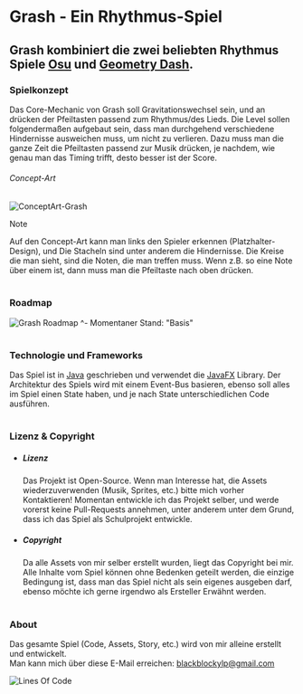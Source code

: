 # Grash - Ein Rhythmus-Spiel
## Grash kombiniert die zwei beliebten Rhythmus Spiele [Osu](https://osu.ppy.sh) und [Geometry Dash](https://store.steampowered.com/app/322170/Geometry_Dash/).

### Spielkonzept
Das Core-Mechanic von Grash soll Gravitationswechsel sein, und an drücken der Pfeiltasten passend zum Rhythmus/des Lieds.
Die Level sollen folgendermaßen aufgebaut sein, dass man durchgehend verschiedene Hindernisse ausweichen muss, um nicht zu verlieren.
Dazu muss man die ganze Zeit die Pfeiltasten passend zur Musik drücken, je nachdem, wie genau man das Timing trifft, desto besser ist der Score.

###### Concept-Art
![ConceptArt-Grash](https://github.com/user-attachments/assets/abb5d64b-a7da-4c91-bcb5-a4a712cfb55d)

> [!NOTE]
> Auf den Concept-Art kann man links den Spieler erkennen (Platzhalter-Design), und Die Stacheln sind unter anderem die Hindernisse.
> Die Kreise die man sieht, sind die Noten, die man treffen muss. Wenn z.B. so eine Note über einem ist, dann muss man die Pfeiltaste nach oben drücken.

#
### Roadmap
![Grash Roadmap](https://github.com/user-attachments/assets/f5920172-21b3-4b70-a025-e62b90545804)
^- Momentaner Stand: "Basis"

#
### Technologie und Frameworks
Das Spiel ist in [Java](https://www.java.com/de/) geschrieben und verwendet die [JavaFX](https://openjfx.io) Library.
Der Architektur des Spiels wird mit einem Event-Bus basieren, ebenso soll alles im Spiel einen State haben, und je nach State unterschiedlichen Code ausführen.

#
### Lizenz & Copyright
- ##### Lizenz
  Das Projekt ist Open-Source. Wenn man Interesse hat, die Assets wiederzuverwenden (Musik, Sprites, etc.) bitte mich vorher Kontaktieren!
  Momentan entwickle ich das Projekt selber, und werde vorerst keine Pull-Requests annehmen, unter anderem unter dem Grund, dass ich das Spiel als Schulprojekt entwickle.

- ##### Copyright
  Da alle Assets von mir selber erstellt wurden, liegt das Copyright bei mir.
  Alle Inhalte vom Spiel können ohne Bedenken geteilt werden, die einzige Bedingung ist, dass man das Spiel nicht als sein eigenes ausgeben darf, ebenso möchte ich gerne irgendwo als Ersteller Erwähnt werden.

#
### About
Das gesamte Spiel (Code, Assets, Story, etc.) wird von mir alleine erstellt und entwickelt. <br>
Man kann mich über diese E-Mail erreichen: blackblockylp@gmail.com

![Lines Of Code](https://img.shields.io/badge/dynamic/json?label=Lines+Of+Code&query=%24%5B7%5D.linesOfCode&url=https%3A%2F%2Fapi.codetabs.com%2Fv1%2Floc%3Fgithub%3DBlackBlocky%2FGrash)
